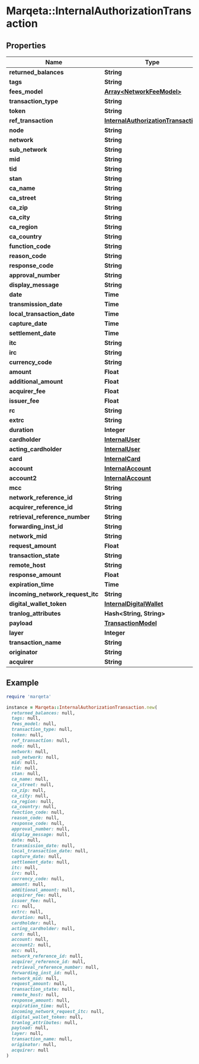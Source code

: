 # Marqeta::InternalAuthorizationTransaction

## Properties

| Name | Type | Description | Notes |
| ---- | ---- | ----------- | ----- |
| **returned_balances** | **String** |  | [optional] |
| **tags** | **String** |  | [optional] |
| **fees_model** | [**Array&lt;NetworkFeeModel&gt;**](NetworkFeeModel.md) |  | [optional] |
| **transaction_type** | **String** |  |  |
| **token** | **String** |  |  |
| **ref_transaction** | [**InternalAuthorizationTransaction**](InternalAuthorizationTransaction.md) |  | [optional] |
| **node** | **String** |  |  |
| **network** | **String** |  |  |
| **sub_network** | **String** |  |  |
| **mid** | **String** |  | [optional] |
| **tid** | **String** |  | [optional] |
| **stan** | **String** |  | [optional] |
| **ca_name** | **String** |  | [optional] |
| **ca_street** | **String** |  | [optional] |
| **ca_zip** | **String** |  | [optional] |
| **ca_city** | **String** |  | [optional] |
| **ca_region** | **String** |  | [optional] |
| **ca_country** | **String** |  | [optional] |
| **function_code** | **String** |  | [optional] |
| **reason_code** | **String** |  | [optional] |
| **response_code** | **String** |  | [optional] |
| **approval_number** | **String** |  | [optional] |
| **display_message** | **String** |  | [optional] |
| **date** | **Time** |  | [optional] |
| **transmission_date** | **Time** |  | [optional] |
| **local_transaction_date** | **Time** |  | [optional] |
| **capture_date** | **Time** |  | [optional] |
| **settlement_date** | **Time** |  | [optional] |
| **itc** | **String** |  | [optional] |
| **irc** | **String** |  | [optional] |
| **currency_code** | **String** |  | [optional] |
| **amount** | **Float** |  | [optional] |
| **additional_amount** | **Float** |  | [optional] |
| **acquirer_fee** | **Float** |  | [optional] |
| **issuer_fee** | **Float** |  | [optional] |
| **rc** | **String** |  | [optional] |
| **extrc** | **String** |  | [optional] |
| **duration** | **Integer** |  | [optional] |
| **cardholder** | [**InternalUser**](InternalUser.md) |  | [optional] |
| **acting_cardholder** | [**InternalUser**](InternalUser.md) |  | [optional] |
| **card** | [**InternalCard**](InternalCard.md) |  | [optional] |
| **account** | [**InternalAccount**](InternalAccount.md) |  | [optional] |
| **account2** | [**InternalAccount**](InternalAccount.md) |  | [optional] |
| **mcc** | **String** |  | [optional] |
| **network_reference_id** | **String** |  | [optional] |
| **acquirer_reference_id** | **String** |  | [optional] |
| **retrieval_reference_number** | **String** |  | [optional] |
| **forwarding_inst_id** | **String** |  | [optional] |
| **network_mid** | **String** |  | [optional] |
| **request_amount** | **Float** |  | [optional] |
| **transaction_state** | **String** |  | [optional] |
| **remote_host** | **String** |  | [optional] |
| **response_amount** | **Float** |  | [optional] |
| **expiration_time** | **Time** |  | [optional] |
| **incoming_network_request_itc** | **String** |  | [optional] |
| **digital_wallet_token** | [**InternalDigitalWallet**](InternalDigitalWallet.md) |  | [optional] |
| **tranlog_attributes** | **Hash&lt;String, String&gt;** |  | [optional] |
| **payload** | [**TransactionModel**](TransactionModel.md) |  | [optional] |
| **layer** | **Integer** |  | [optional] |
| **transaction_name** | **String** |  | [optional] |
| **originator** | **String** |  | [optional] |
| **acquirer** | **String** |  | [optional] |

## Example

```ruby
require 'marqeta'

instance = Marqeta::InternalAuthorizationTransaction.new(
  returned_balances: null,
  tags: null,
  fees_model: null,
  transaction_type: null,
  token: null,
  ref_transaction: null,
  node: null,
  network: null,
  sub_network: null,
  mid: null,
  tid: null,
  stan: null,
  ca_name: null,
  ca_street: null,
  ca_zip: null,
  ca_city: null,
  ca_region: null,
  ca_country: null,
  function_code: null,
  reason_code: null,
  response_code: null,
  approval_number: null,
  display_message: null,
  date: null,
  transmission_date: null,
  local_transaction_date: null,
  capture_date: null,
  settlement_date: null,
  itc: null,
  irc: null,
  currency_code: null,
  amount: null,
  additional_amount: null,
  acquirer_fee: null,
  issuer_fee: null,
  rc: null,
  extrc: null,
  duration: null,
  cardholder: null,
  acting_cardholder: null,
  card: null,
  account: null,
  account2: null,
  mcc: null,
  network_reference_id: null,
  acquirer_reference_id: null,
  retrieval_reference_number: null,
  forwarding_inst_id: null,
  network_mid: null,
  request_amount: null,
  transaction_state: null,
  remote_host: null,
  response_amount: null,
  expiration_time: null,
  incoming_network_request_itc: null,
  digital_wallet_token: null,
  tranlog_attributes: null,
  payload: null,
  layer: null,
  transaction_name: null,
  originator: null,
  acquirer: null
)
```

